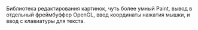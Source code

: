 Библиотека редактирования картинок, чуть более умный Paint, вывод в отдельный фреймбуффер OpenGL, ввод координаты нажатия мышки, и ввод с клавиатуры для текста.